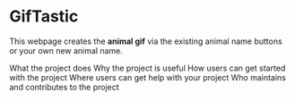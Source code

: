 # GifTastic
This webpage creates the **animal gif** via the existing animal name buttons or your own new animal name.



What the project does
Why the project is useful
How users can get started with the project
Where users can get help with your project
Who maintains and contributes to the project
